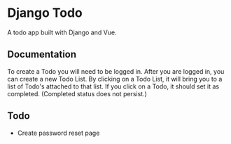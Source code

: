 # Django Todo

A todo app built with Django and Vue.


## Documentation

To create a Todo you will need to be logged in.  After you are logged in, you can create a new Todo List.  By clicking on a Todo List, it will bring you to a list of Todo's attached to that list.  If you click on a Todo, it should set it as completed.  (Completed status does not persist.)

## Todo
- Create password reset page

